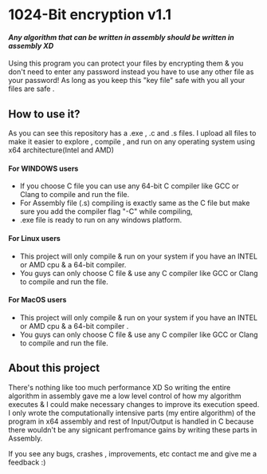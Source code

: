 # 1024-Bit encryption v1.1
#### _Any algorithm that can be written in assembly should be written in assembly XD_


Using this program you can protect your files by encrypting them & you don't need to enter any password instead you have to use any other file as your password! 
As long as you keep this "key file" safe with you all your files are safe .
## How to use it?
As you can see this repository has a .exe , .c and .s files.
I upload all files to make it easier to explore , compile , and run on any operating system using x64 architecture(Intel and AMD)
#### For WINDOWS users
- If you choose C file you can use any 64-bit C compiler like GCC or Clang to compile and run the file.
- For Assembly file (.s) compiling is exactly same as the C file but make sure you add the compiler flag "-C" while compiling,
- .exe file is ready to run on any windows platform.
#### For Linux users
- This project will only compile & run on your system if you have an INTEL or AMD cpu & a 64-bit compiler.
- You guys can only choose C file & use any C compiler like GCC or Clang to compile and run the file.
#### For MacOS users
- This project will only compile & run on your system if you have an INTEL or AMD cpu & a 64-bit compiler .
- You guys can only choose C file & use any C compiler like GCC or Clang to compile and run the file.

## About this project
There's nothing like too much performance XD
So writing the entire algorithm in assembly gave me a low level control of how my algorithm executes & I could make necessary changes to improve its execution speed.
I only wrote the computationally intensive parts (my entire algorithm) of the program in x64 assembly and rest of Input/Output is handled in C because there wouldn't be any signicant perfromance gains by writing these parts in Assembly.

If you see any bugs, crashes , improvements, etc contact me and give me a feedback :)

